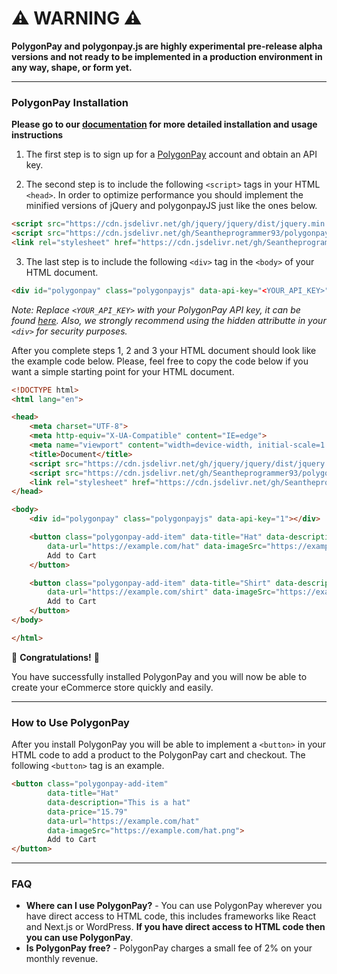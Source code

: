# ⚠️ WARNING ⚠️
**PolygonPay and polygonpay.js are highly experimental pre-release alpha versions and not ready to be implemented in a production environment in any way, shape, or form yet.**

---

### PolygonPay Installation

**Please go to our [documentation](https://docs.polygonpay.com) for more detailed installation and usage instructions**

1) The first step is to sign up for a [PolygonPay](https://app.polygonpay.com/signup) account and obtain an API key.

2) The second step is to include the following `<script>` tags in your HTML `<head>`. In order to optimize performance you should implement the minified versions of jQuery and polygonpayJS just like the ones below.
```html
<script src="https://cdn.jsdelivr.net/gh/jquery/jquery/dist/jquery.min.js"></script>
<script src="https://cdn.jsdelivr.net/gh/Seantheprogrammer93/polygonpayjs@v2.0.0-alpha/polygonpay.min.js"></script>
<link rel="stylesheet" href="https://cdn.jsdelivr.net/gh/Seantheprogrammer93/polygonpayjs@v2.0.0-alpha/style.css">
```

3) The last step is to include the following `<div>` tag in the `<body>` of your HTML document.
```html
<div id="polygonpay" class="polygonpayjs" data-api-key="<YOUR_API_KEY>"></div>
```
*Note: Replace `<YOUR_API_KEY>` with your PolygonPay API key, it can be found [here](https://docs.polygonpay.com/dashboard). Also, we strongly recommend using the hidden attributte in your `<div>` for security purposes.*

After you complete steps 1, 2 and 3 your HTML document should look like the example code below. Please, feel free to copy the code below if you want a simple starting point for your HTML document.
```html
<!DOCTYPE html>
<html lang="en">

<head>
    <meta charset="UTF-8">
    <meta http-equiv="X-UA-Compatible" content="IE=edge">
    <meta name="viewport" content="width=device-width, initial-scale=1.0">
    <title>Document</title>
    <script src="https://cdn.jsdelivr.net/gh/jquery/jquery/dist/jquery.min.js"></script>
    <script src="https://cdn.jsdelivr.net/gh/Seantheprogrammer93/polygonpayjs@v2.0.0-alpha/polygonpay.min.js"></script>
    <link rel="stylesheet" href="https://cdn.jsdelivr.net/gh/Seantheprogrammer93/polygonpayjs@v2.0.0-alpha/style.css">
</head>

<body>
    <div id="polygonpay" class="polygonpayjs" data-api-key="1"></div>

    <button class="polygonpay-add-item" data-title="Hat" data-description="This is a hat" data-price="15.79"
        data-url="https://example.com/hat" data-imageSrc="https://example.com/hat.png">
        Add to Cart
    </button>

    <button class="polygonpay-add-item" data-title="Shirt" data-description="This is a shirt" data-price="18.79"
        data-url="https://example.com/shirt" data-imageSrc="https://example.com/shirt.png">
        Add to Cart
    </button>
</body>

</html>
```

🎉 **Congratulations!** 🎉

You have successfully installed PolygonPay and you will now be able to create your eCommerce store quickly and easily.

---

### How to Use PolygonPay

After you install PolygonPay you will be able to implement a `<button>` in your HTML code to add a product to the PolygonPay cart and checkout. The following `<button>` tag is an example.

```html
<button class="polygonpay-add-item"
        data-title="Hat" 
        data-description="This is a hat"
        data-price="15.79" 
        data-url="https://example.com/hat" 
        data-imageSrc="https://example.com/hat.png">
        Add to Cart
</button>
```
---

### FAQ
- **Where can I use PolygonPay?** - You can use PolygonPay wherever you have direct access to HTML code, this includes frameworks like React and Next.js or WordPress. **If you have direct access to HTML code then you can use PolygonPay**.
- **Is PolygonPay free?** - PolygonPay charges a small fee of 2% on your monthly revenue.
